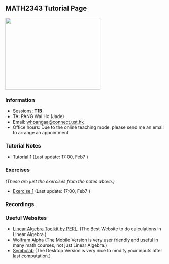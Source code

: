 ## MATH2343 Tutorial Page
<img src=  "https://scontent-hkt1-1.xx.fbcdn.net/v/t1.6435-9/183421007_2851150015099630_8338821558897047592_n.jpg?_nc_cat=102&ccb=1-5&_nc_sid=a26aad&_nc_ohc=K87Hf-KX7ycAX-C8J9P&_nc_ht=scontent-hkt1-1.xx&oh=00_AT-ssE6jKMhO9li8vCjOeeLMU1NjNBz6hbvbfubRsQ_oiA&oe=6225869B" width="300" height="225">
<!-- <img src= "Elmo.png" width="360" height="180"> -->
<!-- <img src= "https://scontent.fblr2-1.fna.fbcdn.net/v/t1.18169-9/19554777_486452271696775_8083015274106213224_n.png?_nc_cat=106&ccb=1-5&_nc_sid=730e14&_nc_ohc=pxtua-avCMMAX9FS4za&_nc_ht=scontent.fblr2-1.fna&oh=00_AT-phnSF6xaL4PFAWXX2ZGm2zZ_qfaITZfWIOXdQhroJPw&oe=62168590" width="300" height="225"> -->

### Information
- Sessions: **T1B**
- TA: PANG Wai Ho (Jade)
- Email: whpangaa@connect.ust.hk
- Office hours: Due to the online teaching mode, please send me an email to arrange an appointment
<!-- - **🙏🙏🙏 Please Fill in the SFQ Survey on Canvas or https://asset.ust.hk/asset/mobile.do?iLearn=true 🙏🙏🙏** -->

<!-- ### Q&A session of this course 
```diff
+ Facility: Library Room IC Learning Space
+ Date: 
+ Time: 
```
Please feel free to join. -->

<!-- {height="700px" width="700px"} -->
### Tutorial Notes

- [Tutorial 1](https://hkustconnect-my.sharepoint.com/:b:/g/personal/whpangaa_connect_ust_hk/EfOfOEit9PVLobiOFZgVKlkBEVAN4jMXt6Hbzwc5q7Vx9Q?e=fE7nyc) (Last update: 17:00, Feb7 )

### Exercises
 _(These are just the exercises from the notes above.)_
- [Exercise 1](https://hkustconnect-my.sharepoint.com/:b:/g/personal/whpangaa_connect_ust_hk/EZJ7zEq2mFFOu-SjUjjayuwBqT5foi87Dpab7eQ6VqHLqA?e=Y9Udsn) (Last update: 17:00, Feb7 )
<!-- - ([Solution]() ) -->

### Recordings

<!-- - [Tutorial 1]() -->


### Useful Websites

- [Linear Algebra Toolkit by PERL.](http://www.math.odu.edu/~bogacki/cgi-bin/lat.cgi) (The Best Website to do calculations in Linear Algebra.)
- [Wolfram Alpha](https://www.wolframalpha.com) (The Mobile Version is very user friendly and useful in many math courses, not just Linear Algebra.)
- [Symbolab](https://www.symbolab.com) (The Desktop Version is very nice to modify your inputs after last computation.)

<!-- ### Midterm Review -->

<!-- ### Markdown
Markdown is a lightweight and easy-to-use syntax for styling your writing. It includes conventions for

```markdown
Syntax highlighted code block

# Header 1
## Header 2
### Header 3

- Bulleted
- List

1. Numbered
2. List

**Bold** and _Italic_ and `Code` text

[Link](url) and ![Image](src)
```

For more details see [GitHub Flavored Markdown](https://guides.github.com/features/mastering-markdown/).

### Jekyll Themes

Your Pages site will use the layout and styles from the Jekyll theme you have selected in your [repository settings](https://github.com/jade-pang/MATH2121/settings/pages). The name of this theme is saved in the Jekyll `_config.yml` configuration file.

### Support or Contact

Having trouble with Pages? Check out our [documentation](https://docs.github.com/categories/github-pages-basics/) or [contact support](https://support.github.com/contact) and we’ll help you sort it out.
 -->
